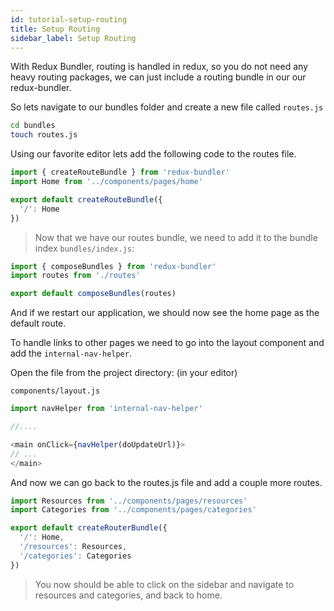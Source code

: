 ```yaml
---
id: tutorial-setup-routing
title: Setup Routing
sidebar_label: Setup Routing
---
```


With Redux Bundler, routing is handled in redux, so you do not need any heavy routing packages, we can just include a routing bundle in our our redux-bundler.

So lets navigate to our bundles folder and create a new file called `routes.js`

```sh
cd bundles
touch routes.js
```

Using our favorite editor lets add the following code to the routes file.

```js
import { createRouteBundle } from 'redux-bundler'
import Home from '../components/pages/home'

export default createRouteBundle({
  '/': Home
})
```

> Now that we have our routes bundle, we need to add it to the bundle index `bundles/index.js`:

```js
import { composeBundles } from 'redux-bundler'
import routes from './routes'

export default composeBundles(routes)
```

And if we restart our application, we should now see the home page as the default route.

To handle links to other pages we need to go into the layout component and add the `internal-nav-helper`.

Open the file from the project directory: (in your editor)

`components/layout.js`

```js
import navHelper from 'internal-nav-helper'

//....

<main onClick={navHelper(doUpdateUrl)}>
// ...
</main>
```

And now we can go back to the routes.js file and add a couple more routes.

```js
import Resources from '../components/pages/resources'
import Categories from '../components/pages/categories'

export default createRouterBundle({
  '/': Home,
  '/resources': Resources,
  '/categories': Categories
})
```

> You now should be able to click on the sidebar and navigate to resources and categories, and back to home.
